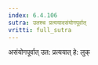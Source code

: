 ```yaml
---
index: 6.4.106
sutra: उतश्च प्रत्ययादसंयोगपूर्वात्‌
vritti: full_sutra
---
```


असंयोगपूर्वात् उत: प्रत्ययात् हे: लुक् 